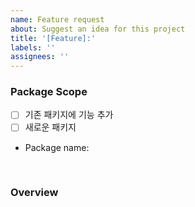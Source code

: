 ```yaml
---
name: Feature request
about: Suggest an idea for this project
title: '[Feature]:'
labels: ''
assignees: ''
---
```


### **Package Scope**

<!-- 기존 패키지에 추가되는지 새로운 패키지를 추가해야되는지 체크해주세요. -->

- [ ] 기존 패키지에 기능 추가
- [ ] 새로운 패키지

- Package name:

<br />

### **Overview**

<!-- 기능에 대해 간략하게 설명해주세요. -->

<br />

### 
